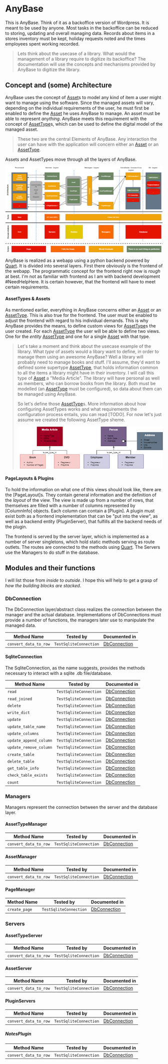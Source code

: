 # AnyBase

This is AnyBase. Think of it as a backoffice version of Wordpress. It is meant to
be used by anyone. Most tasks in the backoffice can be reduced to storing, updating 
and overall managing data. Records about items in a stores inventory must be kept, 
holiday requests noted and the times employees spent working recorded. 

>Lets think about the usecase of a library. What would the management of a library
>require to digitize its backoffice? The documentation will use the concepts and
>mechanisms provided by AnyBase to digitize the library. 

## Concept and (some) Architecture

AnyBase uses the concept of [Asset]s to model any kind of item a user might want
to manage using the software. Since the managed assets will vary, depending on the
individual requirements of the user, he must first be enabled to define the [Asset]
he uses AnyBase to manage. An asset must be able to represent _anything_. AnyBase 
meets this requirement with the concept of [AssetType]s, which can be used to define
the digital model of the managed asset.

>These two are the central Elements of AnyBase. Any interaction the user can have with
the application will concern either an [Asset] or an [AssetType].

Assets and AssetTypes move through all the layers of AnyBase.

![Concept Diagram][concept_diagram]

AnyBase is realized as a webapp using a python backend powered by [Quart]. It is 
divided into several layers. First there obviously is the frontend of the webapp. 
The programmatic concept for the frontend right now is _rough_ at best. I'm not as 
familiar with frontend as I am with backend development #NeedHelpHere. It is certain
however, that the frontend will have to meet certain requirements.

#### AssetTypes & Assets

As mentioned earlier, everything in AnyBase concerns either an [Asset] or an [AssetType]. 
This is also true for the frontend. The user must be enabled to adjust the frontend with 
regard to his individual demands. This is why AnyBase provides the means, to define custom
views for [AssetType]s the user created. For each [AssetType] the user will be able to 
define two views. One for the _entity_ [AssetType] and one for a single [Asset] with 
that type. 

>Let's take a moment and think about the usecase example of the library. What _type_
>of assets would a libary want to define, in order to manage them using an awesome
>AnyBase? Well a library will probably need to manage books and stuff. I'll assume, 
>they'd want to defined some supertype [AssetType], that holds information common to 
>all the items a library might have in their inventory. I will call this type of [Asset]
>a "Media Article". The library will have personal as well as members, who can
>borrow books from the library. Both must be modelled (an [AssetType] must be configured),
>so data about them can be managed using AnyBase. 
>
>So let's define those [AssetType]s. More information about how configuring AssetTypes
>works and what requirements the configuration process entails, you can read [TODO].
>For now let's just assume we created the following AssetType sheme.
>
>
>![Library Types][library_types]

#### PageLayouts & Plugins

To hold the information on what one of this views should look like, there are the
[PageLayout]s. They contain general information and the definition of the _layout_
of the view. The view is made up from a number of rows, that themselves are filled 
with a number of columns represented by [ColumnInfo] objects. Each column can contain
a [Plugin]. A plugin must exist both as a frontend implementation that can be "put 
into the view", as well as a backend entity (PluginServer), that fulfills all the 
backend needs of the plugin.  

The frontend is served by the server layer, which is implemented as a number of
server singletons, which hold static methods serving as route outlets. The routes
are connected to the methods using [Quart]. The Servers use the Managers to do stuff 
in the database. 

## Modules and their functions

I will list those from _inside to outside_. I hope this will help to get a grasp of 
_how the building blocks are stacked_.

### DbConnection

The DbConnection layer/abstract class realizes the connection between the manager and
the actual database. Implementations of DbConnections must provide a number of functions,
the managers later use to manipulate the managed data.

| __Method Name__         | __Tested by__            | __Documented in__ |
| ----------------------- |:------------------------:|:----------------- |
| ``convert_data_to_row`` | ``TestSqliteConnection`` | [DbConnection]    |

#### SqliteConnection

The SqliteConnection, as the name suggests, provides the methods necessary to interact with
a sqlite .db file/database. 

| __Method Name__         | __Tested by__            | __Documented in__ |
| ----------------------- |:------------------------:|:----------------- |
| ``read``                | ``TestSqliteConnection`` | [DbConnection]    |
| ``read_joined``         | ``TestSqliteConnection`` | [DbConnection]    |
| ``delete``              | ``TestSqliteConnection`` | [DbConnection]    |
| ``write_dict``          | ``TestSqliteConnection`` | [DbConnection]    |
| ``update``              | ``TestSqliteConnection`` | [DbConnection]    |
| ``update_table_name``   | ``TestSqliteConnection`` | [DbConnection]    |
| ``update_columns``      | ``TestSqliteConnection`` | [DbConnection]    |
| ``update_append_column``| ``TestSqliteConnection`` | [DbConnection]    |
| ``update_remove_column``| ``TestSqliteConnection`` | [DbConnection]    |
| ``create_table``        | ``TestSqliteConnection`` | [DbConnection]    |
| ``delete_table``        | ``TestSqliteConnection`` | [DbConnection]    |
| ``get_table_info``      | ``TestSqliteConnection`` | [DbConnection]    |
| ``check_table_exists``  | ``TestSqliteConnection`` | [DbConnection]    |
| ``count``               | ``TestSqliteConnection`` | [DbConnection]    |

### Managers

Managers represent the connection between the server and the database layer.

#### AssetTypeManager

| __Method Name__         | __Tested by__            | __Documented in__ |
| ----------------------- |:------------------------:|:----------------- |
| ``convert_data_to_row`` | ``TestSqliteConnection`` | [DbConnection]    |

#### AssetManager

| __Method Name__         | __Tested by__            | __Documented in__ |
| ----------------------- |:------------------------:|:----------------- |
| ``convert_data_to_row`` | ``TestSqliteConnection`` | [DbConnection]    |

#### PageManager

| __Method Name__         | __Tested by__            | __Documented in__ |
| ----------------------- |:------------------------:|:----------------- |
| ``create_page``         | ``TestSqliteConnection`` | [DbConnection]    |

### Servers

#### AssetTypeServer

| __Method Name__         | __Tested by__            | __Documented in__ |
| ----------------------- |:------------------------:|:----------------- |
| ``convert_data_to_row`` | ``TestSqliteConnection`` | [DbConnection]    |

#### AssetServer

| __Method Name__         | __Tested by__            | __Documented in__ |
| ----------------------- |:------------------------:|:----------------- |
| ``convert_data_to_row`` | ``TestSqliteConnection`` | [DbConnection]    |

#### PluginServers

| __Method Name__         | __Tested by__            | __Documented in__ |
| ----------------------- |:------------------------:|:----------------- |
| ``convert_data_to_row`` | ``TestSqliteConnection`` | [DbConnection]    |

##### NotesPlugin

| __Method Name__         | __Tested by__            | __Documented in__ |
| ----------------------- |:------------------------:|:----------------- |
| ``convert_data_to_row`` | ``TestSqliteConnection`` | [DbConnection]    |


[//]: # (LINKS)
[Column]: https://github.com/PDT420/AnyBase/blob/master/doc/components/column.md
[Asset]: https://github.com/PDT420/AnyBase/blob/master/doc/components/assets.md
[AssetType]: https://github.com/PDT420/AnyBase/blob/master/doc/components/asset_types.md
[Quart]: https://github.com/pgjones/quart
[DbConnection]: https://github.com/PDT420/AnyBase/blob/master/doc/database/db_connection.md

[//]: # (IMAGES)
[concept_diagram]: doc/graphics/rendered_images/AnyBase.png
[library_types]: doc/graphics/rendered_images/LibraryTypes.png